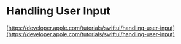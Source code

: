 # Handling User Input

[https://developer.apple.com/tutorials/swiftui/handling-user-input](https://developer.apple.com/tutorials/swiftui/handling-user-input)

